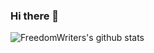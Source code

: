 ### Hi there 👋

<!--
**FreedomWriter/FreedomWriter** is a ✨ _special_ ✨ repository because its `README.md` (this file) appears on your GitHub profile.

Here are some ideas to get you started:

- 🔭 I’m currently working on ... Essentialsim, a side project to show off my skills.
- 🌱 I’m currently learning ... 
- 🤔 I’m looking for help with ... Finding a job
- 💬 Ask me about ...
- 📫 How to reach me: ...
- 😄 Pronouns: ...
- ⚡ Fun fact: ...
-->
![FreedomWriters's github stats](https://github-readme-stats.vercel.app/api?username=FreedomWriter&show_icons=true&title_color=fff&icon_color=79ff97&text_color=9f9f9f&bg_color=151515)

